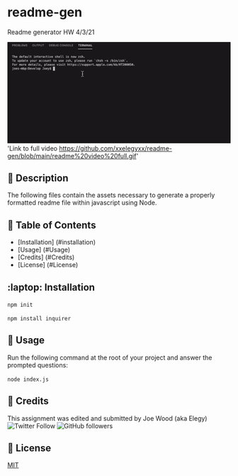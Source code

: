 # readme-gen
Readme generator HW 4/3/21

![readme gif](https://github.com/xxelegyxx/readme-gen/blob/main/readme-gif.gif) <br />
'Link to full video https://github.com/xxelegyxx/readme-gen/blob/main/readme%20video%20full.gif'

## :newspaper: Description 
The following files contain the assets necessary to generate a properly formatted readme file within javascript using Node.

## :bookmark_tabs: Table of Contents 

* [Installation] (#installation)
* [Usage] (#Usage)
* [Credits] (#Credits)
* [License] (#License)

## :laptop: Installation  
  
`npm init`
  
`npm install inquirer`

## :floppy_disk: Usage
Run the following command at the root of your project and answer the prompted questions:
  
`node index.js`

## :card_index: Credits 

This assignment was edited and submitted by Joe Wood (aka Elegy) <br>
<img alt="Twitter Follow" src="https://img.shields.io/twitter/follow/xx_elegy_xx_?label=Elegy&style=social">
<img alt="GitHub followers" src="https://img.shields.io/github/followers/xxelegyxx?label=Follow&style=social">

## :ticket: License 

[MIT](https://choosealicense.com/licenses/mit/)
